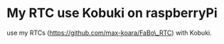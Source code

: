 # My RTC use Kobuki on raspberryPi  
use my RTCs (https://github.com/max-koara/FaBo\_RTC) with Kobuki.  


